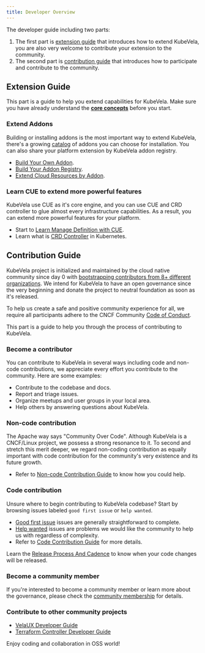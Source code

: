 ```yaml
---
title: Developer Overview
---
```


The developer guide including two parts:

1. The first part is [extension guide](#extension-guide) that introduces how to extend KubeVela, you are also very welcome to contribute your extension to the community.
2. The second part is [contribution guide](#contribution-guide) that introduces how to participate and contribute to the community.

## Extension Guide

This part is a guide to help you extend capabilities for KubeVela. Make sure you have already understand the [**core concepts**](../getting-started/core-concept.md) before you start.

### Extend Addons

Building or installing addons is the most important way to extend KubeVela, there's a growing [catalog](https://github.com/kubevela/catalog) of addons you can choose for installation. You can also share your platform extension by KubeVela addon registry.

* [Build Your Own Addon](../platform-engineers/addon/intro.md).
* [Build Your Addon Registry](../platform-engineers/addon/addon-registry.md).
* [Extend Cloud Resources by Addon](../platform-engineers/addon/terraform.md).

### Learn CUE to extend more powerful features

KubeVela use CUE as it's core engine, and you can use CUE and CRD controller to glue almost every infrastructure capabilities.
As a result, you can extend more powerful features for your platform.

- Start to [Learn Manage Definition with CUE](../platform-engineers/cue/basic.md).
- Learn what is [CRD Controller](https://kubernetes.io/docs/concepts/extend-kubernetes/api-extension/custom-resources/) in Kubernetes.

## Contribution Guide

KubeVela project is initialized and maintained by the cloud native community since day 0 with [bootstrapping contributors from 8+ different organizations](https://github.com/kubevela/community/blob/main/OWNERS.md#bootstrap-contributors). We intend for KubeVela to have an open governance since the very beginning and donate the project to neutral foundation as soon as it's released. 

To help us create a safe and positive community experience for all, we require all participants adhere to the CNCF Community [Code of Conduct](https://github.com/cncf/foundation/blob/main/code-of-conduct.md).

This part is a guide to help you through the process of contributing to KubeVela.

### Become a contributor

You can contribute to KubeVela in several ways including code and non-code contributions,
we appreciate every effort you contribute to the community. Here are some examples:

* Contribute to the codebase and docs.
* Report and triage issues.
* Organize meetups and user groups in your local area.
* Help others by answering questions about KubeVela.

### Non-code contribution

The Apache way says "Community Over Code". Although KubeVela is a CNCF/Linux project, we possess a strong resonance to it. To second and stretch this merit deeper, we regard non-coding contribution as equally important with code contribution for the community's very existence and its future growth.

- Refer to [Non-code Contribution Guide](./non-code-contribute.md) to know how you could help.

### Code contribution

Unsure where to begin contributing to KubeVela codebase? Start by browsing issues labeled `good first issue` or `help wanted`.

- [Good first issue](https://github.com/kubevela/kubevela/labels/good%20first%20issue) issues are generally straightforward to complete.
- [Help wanted](https://github.com/kubevela/kubevela/labels/help%20wanted) issues are problems we would like the community to help us with regardless of complexity.
- Refer to [Code Contribution Guide](./code-contribute.md) for more details.

Learn the [Release Process And Cadence](./release-process.md) to know when your code changes will be released.

### Become a community member

If you're interested to become a community member or learn more about the governance, please check the [community membership](https://github.com/kubevela/community/blob/main/community-membership.md) for details.

### Contribute to other community projects

* [VelaUX Developer Guide](https://github.com/kubevela/velaux/blob/main/CONTRIBUTING.md)
* [Terraform Controller Developer Guide](https://github.com/oam-dev/terraform-controller/blob/master/CONTRIBUTING.md)

Enjoy coding and collaboration in OSS world!
